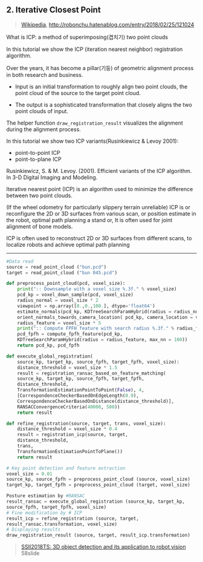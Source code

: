 ## 2. Iterative Closest Point

> [Wikipedia](https://en.wikipedia.org/wiki/Iterative_closest_point),  http://robonchu.hatenablog.com/entry/2018/02/25/121024

What is ICP: a method of superimposing(겹치기) two point clouds

In this tutorial we show the ICP (iteration nearest neighbor) registration algorithm. 

Over the years, it has become a pillar(기둥) of geometric alignment process in both research and business. 

- Input is an initial transformation to roughly align two point clouds, the point cloud of the source to the target point cloud. 

- The output is a sophisticated transformation that closely aligns the two point clouds of input. 

The helper function `draw_registration_result` visualizes the alignment during the alignment process. 

In this tutorial we show two ICP variants(Rusinkiewicz & Levoy 2001): 
- point-to-point ICP 
- point-to-plane ICP

Rusinkiewicz, S. & M. Levoy. (2001). Efficient variants of the ICP algorithm. In 3-D Digital Imaging and Modeling.

Iterative nearest point (ICP) is an algorithm used to minimize the difference between two point clouds. 

(If the wheel odometry for particularly slippery terrain unreliable) ICP is or reconfigure the 2D or 3D surfaces from various scan, or position estimate in the robot, optimal path planning a stand or, It is often used for joint alignment of bone models.

ICP is often used to reconstruct 2D or 3D surfaces from different scans, to localize robots and achieve optimal path planning 

---

```python
#Data read
source = read_point_cloud ("bun.pcd")
target = read_point_cloud ("bun 045.pcd")

def preprocess_point_cloud(pcd, voxel_size):
    print(":: Downsample with a voxel size %.3f." % voxel_size)
    pcd_kp = voxel_down_sample(pcd, voxel_size)
    radius_normal = voxel_size * 2
    viewpoint = np.array([0.,0.,100.], dtype='float64')
    estimate_normals(pcd_kp, KDTreeSearchParamHybrid(radius = radius_normal, max_nn = 30))
    orient_normals_towards_camera_location( pcd_kp, camera_location = viewpoint )
    radius_feature = voxel_size * 5
    print(":: Compute FPFH feature with search radius %.3f." % radius_feature)
    pcd_fpfh = compute_fpfh_feature(pcd_kp,
    KDTreeSearchParamHybrid(radius = radius_feature, max_nn = 100))
    return pcd_kp, pcd_fpfh

def execute_global_registration(
    source_kp, target_kp, source_fpfh, target_fpfh, voxel_size):
    distance_threshold = voxel_size * 1.5
    result = registration_ransac_based_on_feature_matching(
    source_kp, target_kp, source_fpfh, target_fpfh,
    distance_threshold,
    TransformationEstimationPointToPoint(False), 4,
    [CorrespondenceCheckerBasedOnEdgeLength(0.9),
    CorrespondenceCheckerBasedOnDistance(distance_threshold)],
    RANSACConvergenceCriteria(40000, 500))
    return result

def refine_registration(source, target, trans, voxel_size):
    distance_threshold = voxel_size * 0.4
    result = registration_icp(source, target,
    distance_threshold,
    trans,
    TransformationEstimationPointToPlane())
    return result

# Key point detection and feature extraction
voxel_size = 0.01
source_kp, source_fpfh = preprocess_point_cloud (source, voxel_size)
target_kp, target_fpfh = preprocess_point_cloud (target, voxel_size)

Posture estimation by #RANSAC
result_ransac = execute_global_registration (source_kp, target_kp,
source_fpfh, target_fpfh, voxel_size)
# Fine modification by # ICP
result_icp = refine_registration (source, target,
result_ransac.transformation, voxel_size)
# Displaying results
draw_registration_result (source, target, result_icp.transformation)
```

> [SSII2018TS: 3D object detection and its application to robot vision](https://www.slideshare.net/SSII_Slides/3d-101077557) 58slide